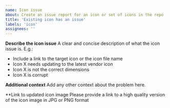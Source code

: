 ```yaml
---
name: Icon issue
about: Create an issue report for an icon or set of icons in the repo
title: 'Existing icon has an issue'
labels: 'icon'
assignees: ''
---
```


**Describe the icon issue**
A clear and concise description of what the icon issue is. E.g.:

* Include a link to the target icon or the icon file name
* Icon X needs updating to the latest vendor icon
* Icon X is not the correct dimensions
* Icon X is corrupt

**Additional context**
Add any other context about the problem here.

**Link to updated icon image
Please provide a link to a high quality version of the icon image in JPG or PNG format
